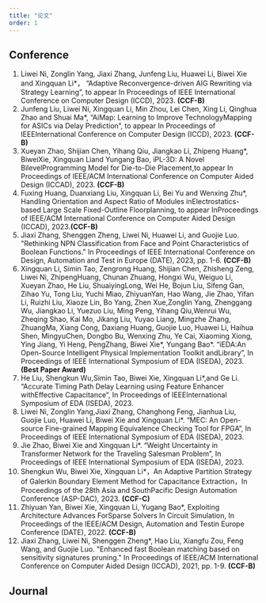 ```yaml
---
title: "论文"
order: 1
---
```

## **Conference**

1. Liwei Ni, Zonglin Yang, Jiaxi Zhang, Junfeng Liu, Huawei Li, Biwei Xie and Xingquan Li*， “Adaptive Reconvergence-driven AIG Rewriting via Strategy Learning”, to appear In Proceedings of IEEE International Conference on Computer Design (ICCD), 2023. **(CCF-B)**
2. Junfeng Liu, Liwei Ni, Xingquan Li, Min Zhou, Lei Chen, Xing Li, Qinghua Zhao and Shuai Ma*, “AiMap: Learning to Improve TechnologyMapping for ASICs via Delay Prediction”, to appear In Proceedings of IEEEInternational Conference on Computer Design (ICCD), 2023. **(CCF-B)**
3. Xueyan Zhao, Shijian Chen, Yihang Qiu, Jiangkao Li, Zhipeng Huang*, BiweiXie, Xingquan Liand Yungang Bao, iPL-3D: A Novel BilevelProgramming Model for Die-to-Die Placement,to appear In Proceedings of IEEE/ACM International Conference on Computer Aided Design (ICCAD), 2023. **(CCF-B)**
4. Fuxing Huang, Duanxiang Liu, Xingquan Li, Bei Yu and Wenxing Zhu*, Handling Orientation and Aspect Ratio of Modules inElectrostatics-based Large Scale Fixed-Outline Floorplanning, to appear InProceedings of IEEE/ACM International Conference on Computer Aided Design (ICCAD), 2023.**(CCF-B)**
5. Jiaxi Zhang, Shenggen Zheng, Liwei Ni, Huawei Li, and Guojie Luo. "Rethinking NPN Classification from Face and Point Characteristics of Boolean Functions." In Proceedings of IEEE International Conference on Design, Automation and Test in Europe (DATE), 2023, pp. 1-6. **(CCF-B)**
6. Xingquan Li, Simin Tao, Zengrong Huang, Shijian Chen, Zhisheng Zeng, Liwei Ni, ZhipengHuang, Chunan Zhuang, Hongxi Wu, Weiguo Li, Xueyan Zhao, He Liu, ShuaiyingLong, Wei He, Bojun Liu, Sifeng Gan, Zihao Yu, Tong Liu, Yuchi Miao, ZhiyuanYan, Hao Wang, Jie Zhao, Yifan Li, Ruizhi Liu, Xiaoze Lin, Bo Yang, Zhen Xue,Zonglin Yang, Zhenggang Wu, Jiangkao Li, Yuezuo Liu, Ming Peng, Yihang Qiu,Wenrui Wu, Zheqing Shao, Kai Mo, Jikang Liu, Yuyao Liang, Mingzhe Zhang, ZhuangMa, Xiang Cong, Daxiang Huang, Guojie Luo, Huawei Li, Haihua Shen, MingyuChen, Dongbo Bu, Wenxing Zhu, Ye Cai, Xiaoming Xiong, Ying Jiang, Yi Heng, PengZhang, Biwei Xie*, Yungang Bao*. “iEDA:An Open-Source Intelligent Physical Implementation Toolkit andLibrary”, In Proceedings of IEEE International Symposium of EDA (ISEDA), 2023. **(Best Paper Award)**
7. He Liu, Shengkun Wu,Simin Tao, Biwei Xie, Xingquan Li*,and Ge Li. “Accurate Timing Path Delay Learning using Feature Enhancer withEffective Capacitance”, In Proceedings of IEEEInternational Symposium of EDA (ISEDA), 2023.
8. Liwei Ni, Zonglin Yang,Jiaxi Zhang, Changhong Feng, Jianhua Liu, Guojie Luo, Huawei Li, Biwei Xie and Xingquan Li*. “MEC: An Open-source Fine-grained Mapping Equivalence Checking Tool for FPGA”, In Proceedings of IEEE International Symposium of EDA (ISEDA), 2023.
9. Jie Zhao, Biwei Xie and Xingquan Li*. “Weight Uncertainty in Transformer Network for the Traveling Salesman Problem”, In Proceedings of IEEE International Symposium of EDA (ISEDA), 2023.
10. Shengkun Wu, Biwei Xie, Xingquan Li*，An Adaptive Partition Strategy of Galerkin Boundary Element Method for Capacitance Extraction，In Proceedings of the 28th Asia and SouthPacific Design Automation Conference (ASP-DAC), 2023. **(CCF-C)**
11. Zhiyuan Yan, Biwei Xie, Xingquan Li, Yugang Bao*, Exploiting Architecture Advances ForSparse Solvers In Circuit Simulation, In Proceedings of the IEEE/ACM Design, Automation and Testin Europe Conference (DATE), 2022. **(CCF-B)**
12. Jiaxi Zhang, Liwei Ni, Shenggen Zheng*, Hao Liu, Xiangfu Zou, Feng Wang, and Guojie Luo. "Enhanced fast Boolean matching based on sensitivity signatures pruning." In Proceedings of IEEE/ACM International Conference on Computer Aided Design (ICCAD), 2021, pp. 1-9. **(CCF-B)**

## **Journal**
